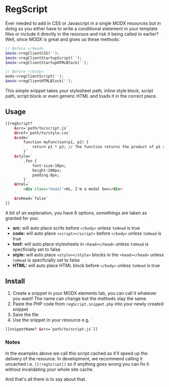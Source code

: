 # RegScript
Ever needed to add in CSS or Javascript in a single MODX resources but in doing so you either have to write a conditional statement in your template files or include it directly in the resoruce and risk it being called to earlier? Well, since MODX is great and gives us these methods: 

```PHP
// Before </head>
$modx->regClientCSS('');
$modx->regClientStartupScript('');
$modx->regClientStartupHTMLBlock('');

// Before </body>
modx->regClientScript('');
$modx->regClientHTMLBlock('');
```

This simple snippet takes your stylesheet path, inline style block, script path, script block or even generic HTML and loads it in the correct place.

## Usage 

```HTML
[[regScript? 
    &src=`path/to/script.js` 
    &href=`path/to/style.css`
    &code=`
        function myFunction(p1, p2) {
            return p1 * p2; // The function returns the product of p1 and p2
        }`
    &style=`
        .foo {
            font-size:10px;
            height:200px;
            padding:8px;
        }`
    &html=`
        <div class="modal">Hi, I'm a modal box</div>
    `
    &toHead=`false`
]]
```

A bit of an explanation, you have 6 options, somethings are taken as granted for you:

- **src:** will auto place scrits before `</body>` unless `toHead` is true
- **code:** will auto place `<script></script>` before `</body>` unless `toHead` is true 
- **href:** will auto place stylesheets in `<head></head>` unless `toHead` is specficially set to false
- **style:** will auto place `<style></style>` blocks in the `<head></head>` unless `toHead` is specficially set to false
- **HTML:** will auto place HTML block before `</body>` unless `toHead` is true

## Install 
1. Create a snippet in your MODX elements tab, you can call it whatever you want! The name can change but the methods stay the same.
2. Paste the PHP code from `regScript.snippet.php` into your newly created snippet
3. Save the file
4. Use the snippet in your resource e.g. `
```HTML
[[snippetName? &src=`path/to/script.js`]]
```

### Notes
In the examples above we call this script cached as it'll speed up the delivery of the resource. In development, we recommend calling it uncached i.e. `[[!regScript]]` so if anything goes wrong you can fix it without invalidating your whole site cache. 

And that's all there is to say about that.